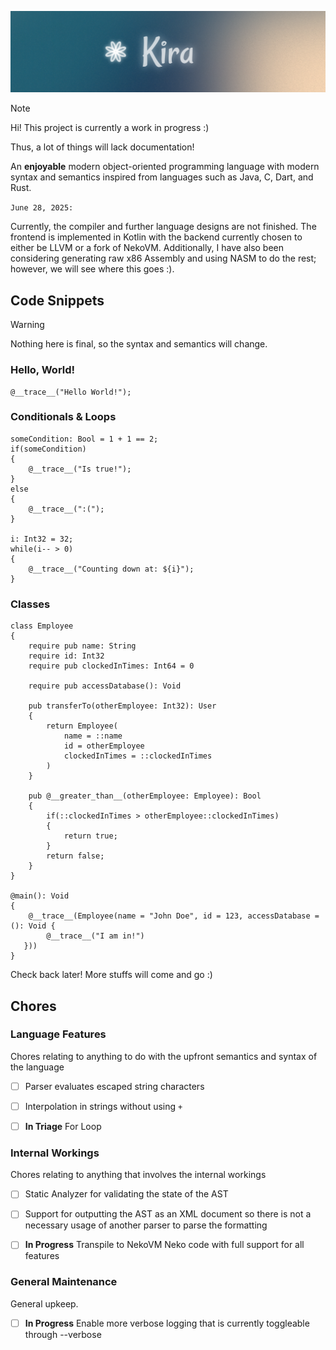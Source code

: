 ![Kira](./public/kira_header_small.png)

> [!NOTE]
> Hi! This project is currently a work in progress :)
>
> Thus, a lot of things will lack documentation!

An **enjoyable** modern object-oriented programming language with modern syntax and semantics inspired from languages
such as Java, C, Dart, and Rust.

`June 28, 2025:`

Currently, the compiler and further language designs are not finished. The frontend is implemented in Kotlin with the
backend currently chosen to either be LLVM or a fork of NekoVM. Additionally, I have also been considering generating
raw x86 Assembly and using NASM to do the rest; however, we will see where this goes :).

## Code Snippets

> [!WARNING]
> Nothing here is final, so the syntax and semantics will change.

### Hello, World!

```
@__trace__("Hello World!");
```

### Conditionals & Loops

```
someCondition: Bool = 1 + 1 == 2;
if(someCondition)
{
    @__trace__("Is true!");
}
else
{
    @__trace__(":(");
}

i: Int32 = 32;
while(i-- > 0)
{
    @__trace__("Counting down at: ${i}");
}
```

### Classes

```
class Employee
{
    require pub name: String
    require id: Int32
    require pub clockedInTimes: Int64 = 0

    require pub accessDatabase(): Void

    pub transferTo(otherEmployee: Int32): User
    {
        return Employee(
            name = ::name
            id = otherEmployee
            clockedInTimes = ::clockedInTimes
        )
    }

    pub @__greater_than__(otherEmployee: Employee): Bool
    {
        if(::clockedInTimes > otherEmployee::clockedInTimes)
        {
            return true;
        }
        return false;
    }
}

@main(): Void
{
    @__trace__(Employee(name = "John Doe", id = 123, accessDatabase = (): Void {
        @__trace__("I am in!")
   }))
}
```

Check back later! More stuffs will come and go :)

## Chores

### Language Features

Chores relating to anything to do with the upfront semantics and syntax of the language

- [ ] Parser evaluates escaped string characters

- [ ] Interpolation in strings without using `+`

- [ ] **In Triage** For Loop

### Internal Workings

Chores relating to anything that involves the internal workings

- [ ] Static Analyzer for validating the state of the AST

- [ ] Support for outputting the AST as an XML document so there is not a necessary usage of another parser to parse the
  formatting

- [ ] **In Progress** Transpile to NekoVM Neko code with full support for all features

### General Maintenance

General upkeep.

- [ ] **In Progress** Enable more verbose logging that is currently toggleable through --verbose

